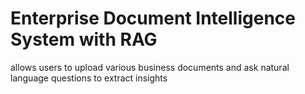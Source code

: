 # Enterprise Document Intelligence System with RAG
 allows users to upload various business documents and ask natural language questions to extract insights
